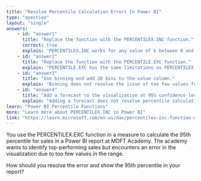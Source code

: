 ```yaml
---
title: "Resolve Percentile Calculation Errors In Power BI"
type: "question"
layout: "single"
answers:
    - id: "answer1"
      title: "Replace the function with the PERCENTILEX.INC function."
      correct: true
      explain: "PERCENTILEX.INC works for any value of k between 0 and 1, even with few values in the range."
    - id: "answer2"
      title: "Replace the function with the PERCENTILE.EXC function."
      explain: "PERCENTILE.EXC has the same limitations as PERCENTILEX.EXC and will error with too few values."
    - id: "answer3"
      title: "Use binning and add 20 bins to the value column."
      explain: "Binning does not resolve the issue of too few values for percentile calculation."
    - id: "answer4"
      title: "Add a forecast to the visualization at 95% confidence level."
      explain: "Adding a forecast does not resolve percentile calculation errors."
learn: "Power BI Percentile Functions"
more: "Learn more about PERCENTILEX.INC in Power BI"
link: "https://learn.microsoft.com/en-us/dax/percentilex-inc-function-dax"
---
```

You use the PERCENTILEX.EXC function in a measure to calculate the 95th percentile for sales in a Power BI report at MDFT Academy. The academy wants to identify top-performing sales but encounters an error in the visualization due to too few values in the range.

How should you resolve the error and show the 95th percentile in your report?
